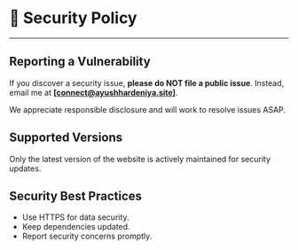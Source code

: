 <H1> 🔐 Security Policy </H1>  

---

## Reporting a Vulnerability  
If you discover a security issue, **please do NOT file a public issue**. Instead, email me at **[connect@ayushhardeniya.site]**. 

We appreciate responsible disclosure and will work to resolve issues ASAP.  

## Supported Versions  
Only the latest version of the website is actively maintained for security updates.  

## Security Best Practices  
- Use HTTPS for data security.  
- Keep dependencies updated.  
- Report security concerns promptly.  
